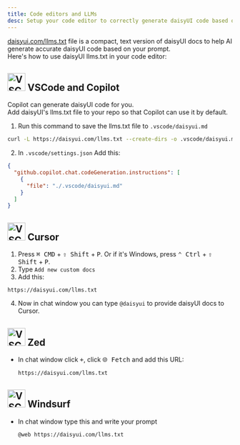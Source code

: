 ```yaml
---
title: Code editors and LLMs
desc: Setup your code editor to correctly generate daisyUI code based on your prompt.
---
```


<script>
  import Translate from "$components/Translate.svelte"
</script>

[daisyui.com/llms.txt](https://daisyui.com/llms.txt) file is a compact, text version of daisyUI docs to help AI generate accurate daisyUI code based on your prompt.  
Here's how to use daisyUI llms.txt in your code editor:

## <img src="https://img.daisyui.com/images/logos/vscode.webp" alt="VSCode" width="40" height="40" class="inline-block me-2 -mt-1 not-prose"> VSCode and Copilot

Copilot can generate daisyUI code for you.  
Add daisyUI's llms.txt file to your repo so that Copilot can use it by default.

1. Run this command to save the llms.txt file to `.vscode/daisyui.md`

  ```sh
  curl -L https://daisyui.com/llms.txt --create-dirs -o .vscode/daisyui.md
  ```

2. In `.vscode/settings.json` Add this:
  ```json:.vscode/settings.json
  {
    "github.copilot.chat.codeGeneration.instructions": [
      {
        "file": "./.vscode/daisyui.md"
      }
    ]
  }
  ```

## <img src="https://img.daisyui.com/images/logos/cursor.webp" alt="VSCode" width="40" height="40" class="inline-block me-2 -mt-1 not-prose"> Cursor

1. Press <kbd class="kbd">⌘ CMD</kbd> + <kbd class="kbd">⇧ Shift</kbd> + <kbd class="kbd">P</kbd>. Or if it's Windows, press <kbd class="kbd">⌃ Ctrl</kbd> + <kbd class="kbd">⇧ Shift</kbd> + <kbd class="kbd">P</kbd>.
2. Type `Add new custom docs`
3. Add this:
  ```
  https://daisyui.com/llms.txt
  ```
4. Now in chat window you can type `@daisyui` to provide daisyUI docs to Cursor.

## <img src="https://img.daisyui.com/images/logos/zed.webp" alt="VSCode" width="40" height="40" class="inline-block me-2 -mt-1 not-prose"> Zed

- In chat window click <kbd class="kbd">+</kbd>, click <kbd class="kbd">🌐 Fetch</kbd> and add this URL:
  ```sh
  https://daisyui.com/llms.txt
  ```

## <img src="https://img.daisyui.com/images/logos/windsurf.webp" alt="VSCode" width="40" height="40" class="inline-block me-2 -mt-1 not-prose"> Windsurf

- In chat window type this and write your prompt
  ```sh
  @web https://daisyui.com/llms.txt
  ```
